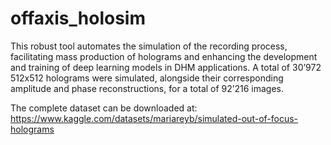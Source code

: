 # offaxis_holosim
This robust tool automates the simulation of the recording  process, facilitating mass production of holograms and enhancing the development and training of deep learning models in DHM applications. A total of 30’972 512x512 holograms were simulated, alongside their corresponding amplitude and phase reconstructions, for a total of 92’216 images.

The complete dataset can be downloaded at:
https://www.kaggle.com/datasets/mariareyb/simulated-out-of-focus-holograms
